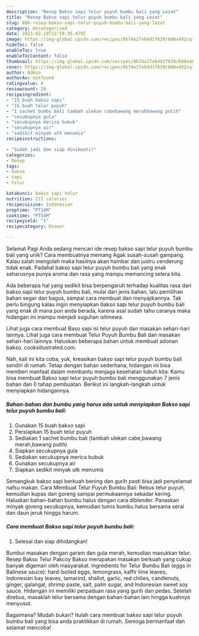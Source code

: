 ```yaml
---
description: "Resep Bakso sapi telur puyuh bumbu bali yang Lezat"
title: "Resep Bakso sapi telur puyuh bumbu bali yang Lezat"
slug: 886-resep-bakso-sapi-telur-puyuh-bumbu-bali-yang-lezat
category: Uncategorized
date: 2023-02-19T22:59:35.479Z
image: https://img-global.cpcdn.com/recipes/8b74e27e64d1f639/680x482cq70/bakso-sapi-telur-puyuh-bumbu-bali-foto-resep-utama.jpg
hideToc: false
enableToc: true
enableTocContent: false
thumbnail: https://img-global.cpcdn.com/recipes/8b74e27e64d1f639/680x482cq70/bakso-sapi-telur-puyuh-bumbu-bali-foto-resep-utama.jpg
cover: https://img-global.cpcdn.com/recipes/8b74e27e64d1f639/680x482cq70/bakso-sapi-telur-puyuh-bumbu-bali-foto-resep-utama.jpg
author: Admin
authorAv: notfound
ratingvalue: 4
reviewcount: 20
recipeingredient:
- "15 buah bakso sapi"
- "15 buah telur puyuh"
- "1 sachet bumbu bali tambah ulekan cabebawang merahbawang putih"
- "secukupnya gula"
- "secukupnya merica bubuk"
- "secukupnya air"
- "sedikit minyak utk menumis"
recipeinstructions:

- "Sudah jadi dan siap dinikmati!"
categories:
- Resep
tags:
- bakso
- sapi
- telur

katakunci: bakso sapi telur 
nutrition: 271 calories
recipecuisine: Indonesian
preptime: "PT14M"
cooktime: "PT54M"
recipeyield: "1"
recipecategory: Dinner

---
```



Selamat Pagi Anda sedang mencari ide resep bakso sapi telur puyuh bumbu bali yang unik? Cara membuatnya memang Agak susah-susah gampang. Kalau salah mengolah maka hasilnya akan hambar dan justru cenderung tidak enak. Padahal bakso sapi telur puyuh bumbu bali yang enak seharusnya punya aroma dan rasa yang mampu memancing selera kita.


Ada beberapa hal yang sedikit bisa berpengaruh terhadap kualitas rasa dari bakso sapi telur puyuh bumbu bali, mulai dari jenis bahan, lalu pemilihan bahan segar dan bagus, sampai cara membuat dan menyajikannya. Tak perlu bingung kalau ingin menyiapkan bakso sapi telur puyuh bumbu bali yang enak di mana pun anda berada, karena asal sudah tahu caranya maka hidangan ini mampu menjadi suguhan istimewa.

Lihat juga cara membuat Baso sapi isi telur puyuh dan masakan sehari-hari lainnya. Lihat juga cara membuat Telur Puyuh Bumbu Bali dan masakan sehari-hari lainnya. Haluskan beberapa bahan untuk membuat adonan bakso. cooksillustrated.com.


Nah, kali ini kita coba, yuk, kreasikan bakso sapi telur puyuh bumbu bali sendiri di rumah. Tetap dengan bahan sederhana, hidangan ini bisa memberi manfaat dalam membantu menjaga kesehatan tubuh kita. Kamu bisa membuat Bakso sapi telur puyuh bumbu bali menggunakan 7 jenis bahan dan 0 tahap pembuatan. Berikut ini langkah-langkah untuk menyiapkan hidangannya.

<!--inarticleads1-->

##### Bahan-bahan dan bumbu yang harus ada untuk menyiapkan Bakso sapi telur puyuh bumbu bali:

1. Gunakan 15 buah bakso sapi
1. Persiapkan 15 buah telur puyuh
1. Sediakan 1 sachet bumbu bali (tambah ulekan cabe,bawang merah,bawang putih)
1. Siapkan secukupnya gula
1. Sediakan secukupnya merica bubuk
1. Gunakan secukupnya air
1. Siapkan sedikit minyak utk menumis


Semangkuk bakso sapi berkuah bening dan gurih pasti bisa jadi penyelamat nafsu makan. Cara Membuat Telur Puyuh Bumbu Bali: Rebus telur puyuh, kemudian kupas dan goreng sampai permukaannya sekadar kering. Haluskan bahan-bahan bumbu halus dengan cara diblender. Panaskan minyak goreng secukupnya, kemudian tumis bumbu halus bersama serai dan daun jeruk hingga harum. 

<!--inarticleads2-->

##### Cara membuat Bakso sapi telur puyuh bumbu bali:


1. Selesai dan siap dihidangkan!

Bumbui masakan dengan garam dan gula merah, kemudian masukkan telur. Resep Bakso Telur Pakcoy Bakso merupakan masakan berkuah yang cukup banyak digemari oleh masyarakat. Ingredients for Telur Bumbu Bali (eggs in Balinese sauce): hard-boiled eggs, lemongrass, kaffir lime leaves, Indonesian bay leaves, tamarind, shallot, garlic, red chilies, candlenuts, ginger, galangal, shrimp paste, salt, palm sugar, and Indonesian sweet soy sauce. Hidangan ini memiliki perpaduan rasa yang gurih dan pedas. Setelah direbus, masaklah telur bersama dengan bahan-bahan lain hingga kuahnya menyusut. 

Bagaimana? Mudah bukan? Itulah cara membuat bakso sapi telur puyuh bumbu bali yang bisa anda praktikkan di rumah. Semoga bermanfaat dan selamat mencoba!
